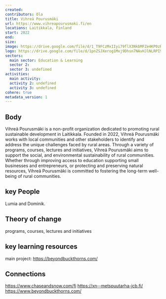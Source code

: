 ```yaml
---
created:
contributors: Ola
title: Vihreä Pourusmäki
url: https://www.vihreapourusmaki.fi/en
locations: Laitikkala, Finland
start: 2022
end: 
size: 
image: https://drive.google.com/file/d/1_T9FCzMxIIyi79flX3NkbMFZe4KP0zR7/view?usp=drive_link
logo: https://drive.google.com/file/d/1pnZSJXerog1Mxj9Dhsn7NAvHJlNLRPI9/view?usp=drive_link
sectors:
  main sector: Education & Learning
  sector 2: 
  sector 3: undefined
activities: 
  main activity: 
  activity 2: undefined
  activity 3: undefined
cohere: true
metadata_version: 1
---
```



## Body

Vihreä Pourusmäki is a non-profit organization dedicated to promoting rural sustainable development in Laitikkala. Founded in 2022, Vihreä Pourusmäki works with local communities and other stakeholders to identify and address the unique challenges faced by rural areas. Through a variety of programs, courses, lectures and initiatives, Vihreä Pourusmäki aims to support the social, and environmental sustainability of rural communities. Whether through improving access to education supporting small businesses and entrepreneurs, or protecting and preserving natural resources, Vihreä Pourusmäki is committed to fostering the long-term well-being of rural communities.

## key People

Lumia and Dominik.

## Theory of change

programs, courses, lectures and initiatives

## key learning resources

main project:
https://beyondbuckthorns.com/

## Connections

https://www.chaseandsnow.com/fi
https://xn--metspuutarha-jcb.fi/
https://www.beyondbuckthorns.com/


